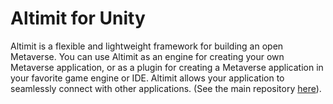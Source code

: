 # Altimit for Unity

Altimit is a flexible and lightweight framework for building an open Metaverse. You can use Altimit as an engine for creating your own Metaverse application, or as a plugin for creating a Metaverse application in your favorite game engine or IDE. Altimit allows your application to seamlessly connect with other applications. (See the main repository [here](https://github.com/meridian-xr/altimit.git)).
